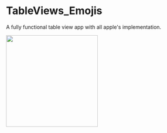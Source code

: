 # TableViews_Emojis
A fully functional table view app with all apple's implementation.

<img src="https://user-images.githubusercontent.com/41402096/160023503-f57fbe85-4ec7-4471-9d96-b300da528ced.png" width="250" height="250" />
